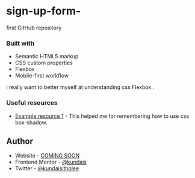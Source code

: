 # sign-up-form-
first GitHub repository
### Built with

- Semantic HTML5 markup
- CSS custom properties
- Flexbox
- Mobile-first workflow


i really want to better myself at understanding css Flexbox .

### Useful resources

- [Example resource 1](https://www.w3schools.com/cssref/css3_pr_box-shadow.asp) - This helped me for remembering how to use css box-shadow.

## Author

- Website - [COMING SOON](https://www.your-site.com)
- Frontend Mentor - [@kundais](https://www.frontendmentor.io/profile/kundais)
- Twitter - [@kundaisitholee](https://twitter.com/kundaisitholee)
